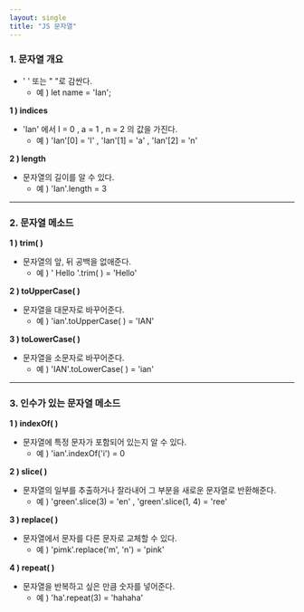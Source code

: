 ```yaml
---
layout: single
title: "JS 문자열"
---
```


### 1. 문자열 개요
- ' ' 또는 " "로 감싼다.    
    - 예 ) let name = 'Ian';    

**1 ) indices**      
- 'Ian' 에서 I = 0 , a = 1 , n = 2 의 값을 가진다.   
    - 예 ) 'Ian'[0] = 'I' , 'Ian'[1] = 'a' , 'Ian'[2] = 'n'      

**2 ) length**   
- 문자열의 길이를 알 수 있다.   
    - 예 ) 'Ian'.length = 3

***

### 2. 문자열 메소드   
**1 ) trim( )**     
- 문자열의 앞, 뒤 공백을 없애준다.   
    - 예 ) '   Hello  '.trim( ) = 'Hello'

**2 ) toUpperCase( )**   
- 문자열을 대문자로 바꾸어준다.   
    - 예 ) 'ian'.toUpperCase( ) = 'IAN'   

**3 ) toLowerCase( )**   
- 문자열을 소문자로 바꾸어준다.   
    - 예 ) 'IAN'.toLowerCase( ) = 'ian'

***

### 3. 인수가 있는 문자열 메소드   
**1 ) indexOf( )**      
- 문자열에 특정 문자가 포함되어 있는지 알 수 있다.   
    - 예 ) 'ian'.indexOf('i') = 0

**2 ) slice( )**   
- 문자열의 일부를 추출하거나 잘라내어 그 부분을 새로운 문자열로 반환해준다.   
    - 예 ) 'green'.slice(3) = 'en' , 'green'.slice(1, 4) = 'ree'

**3 ) replace( )**   
- 문자열에서 문자를 다른 문자로 교체할 수 있다.   
    - 예 ) 'pimk'.replace('m', 'n') = 'pink'

**4 ) repeat( )**   
- 문자열을 반복하고 싶은 만큼 숫자를 넣어준다.   
    - 예 ) 'ha'.repeat(3) = 'hahaha'
